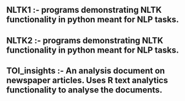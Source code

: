 ## NLTK1 :- programs demonstrating NLTK functionality in python meant for NLP tasks.

## NLTK2 :- programs demonstrating NLTK functionality in python meant for NLP tasks.

## TOI_insights :- An analysis document on newspaper articles. Uses R text analytics functionality to analyse the documents.
